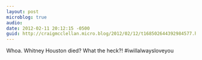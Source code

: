 ```yaml
---
layout: post
microblog: true
audio: 
date: 2012-02-11 20:12:15 -0500
guid: http://craigmcclellan.micro.blog/2012/02/12/t168502644392984577.html
---
```

Whoa. Whitney Houston died? What the heck?! #iwillalwaysloveyou
